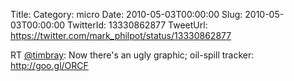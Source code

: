 Title: 
Category: micro
Date: 2010-05-03T00:00:00
Slug: 2010-05-03T00:00:00
TwitterId: 13330862877
TweetUrl: https://twitter.com/mark_philpot/status/13330862877

RT [@timbray](https://twitter.com/timbray): Now there's an ugly graphic; oil-spill tracker: http://goo.gl/ORCF